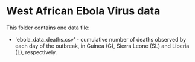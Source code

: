 # West African Ebola Virus data

This folder contains one data file:

* 'ebola_data_deaths.csv' - cumulative number of deaths observed by each day of the outbreak, in Guinea (G), Sierra Leone (SL)
    and Liberia (L), respectively. 
